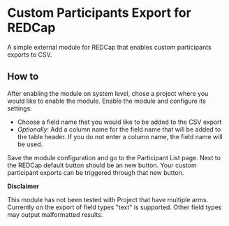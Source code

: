 # Custom Participants Export for REDCap

A simple external module for REDCap that enables custom participants exports to CSV. 

## How to
After enabling the module on system level, chose a project where you would like to enable the module. Enable the module and configure its settings:
- Choose a field name that you would like to be added to the CSV export
- *Optionally*: Add a column name for the field name that will be added to the table header. If you do not enter a column name, the field name will be used.

Save the module configuration and go to the Participant List page. Next to the REDCap default button should be an new button. Your custom participant exports can be triggered through that new button.

**Disclaimer**

This module has not been tested with Project that have multiple arms.
Currently on the export of field types "text" is supported. Other field types may output malformatted results.


